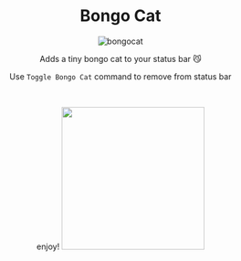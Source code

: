<div align='center'>

# Bongo Cat 

![bongocat](https://github.com/kitgore/BongoCat/assets/87792049/cd430b3e-968b-4e87-9c11-2aa2765d99de)

Adds a tiny bongo cat to your status bar 😼

Use `Toggle Bongo Cat` command to remove from status bar

<br/>

enjoy!
<img src="https://github.com/kitgore/BongoCat/assets/87792049/0c513230-6c48-40f7-9eb0-8a46a12c16d5" width="250">

</div>

